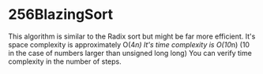 # 256BlazingSort
This algorithm is similar to the Radix sort but might be far more efficient.
It's space complexity is approximately O(4*n)
It's time complexity is O(10*n)
(10 in the case of numbers larger than unsigned long long)
You can verify time complexity in the number of steps.
